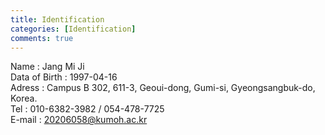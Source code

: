 ```yaml
---
title: Identification
categories: [Identification]
comments: true
---
```


Name : Jang Mi Ji<br>
Data of Birth : 1997-04-16<br>
Adress : Campus B 302, 611-3, Geoui-dong, Gumi-si, Gyeongsangbuk-do, Korea.<br>
Tel : 010-6382-3982 / 054-478-7725<br>
E-mail : 20206058@kumoh.ac.kr<br>
